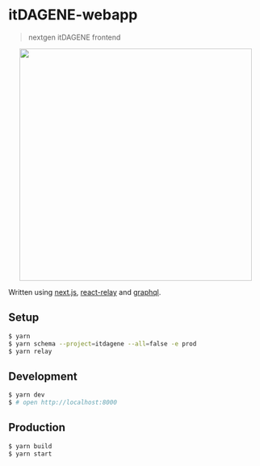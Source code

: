 # itDAGENE-webapp
> nextgen itDAGENE frontend

<p align="center">
  <img width="460" src="https://github.com/itdagene-ntnu/itdagene/raw/master/itdagene/assets/img/logoQuiz.png">
</p>

Written using [next.js](https://github.com/zeit/next.js/), [react-relay](https://github.com/facebook/relay/) and [graphql](http://graphql.org/).

## Setup

```bash
$ yarn
$ yarn schema --project=itdagene --all=false -e prod
$ yarn relay
```

## Development

```bash
$ yarn dev
$ # open http://localhost:8000
```

## Production

```bash
$ yarn build
$ yarn start
```

